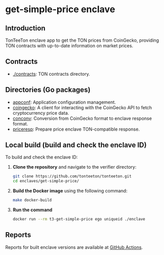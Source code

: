 # get-simple-price enclave

## Introduction

TonTeeTon enclave app to get the TON prices from CoinGecko,
providing TON contracts with up-to-date information on market prices.

## Contracts

- [./contracts](./contracts): TON contracts directory.

## Directories (Go packages)

- [appconf](./appconf): Application configuration management.
- [coingecko](./coingecko): A client for interacting with the CoinGecko API to fetch cryptocurrency price data.
- [conconv](./conconv): Conversion from CoinGecko format to enclave response format.
- [priceresp](./priceresp): Prepare price enclave TON-compatible response.

## Local build (build and check the enclave ID)

To build and check the enclave ID:

1. **Clone the repository** and navigate to the verifier directory:

    ```sh
    git clone https://github.com/tonteeton/tonteeton.git
    cd enclaves/get-simple-price/
    ```

2. **Build the Docker image** using the following command:

    ```sh
    make docker-build
    ```

3. **Run the command**

    ```sh
    docker run --rm t3-get-simple-price ego uniqueid ./enclave
    ```

## Reports

Reports for built enclave versions are available at [GitHub Actions](https://github.com/tonteeton/tonteeton/actions/workflows/get-simple-price.yml).
